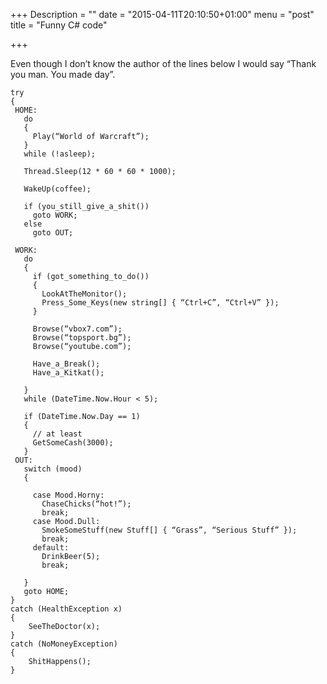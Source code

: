+++
Description = ""
date = "2015-04-11T20:10:50+01:00"
menu = "post"
title = "Funny C# code"

+++

Even though I don’t know the author of the lines below I would say “Thank you man. You made day”.

```
try
{
 HOME:
   do
   {
     Play(“World of Warcraft”);
   }
   while (!asleep);
 
   Thread.Sleep(12 * 60 * 60 * 1000);
 
   WakeUp(coffee);
 
   if (you_still_give_a_shit())
     goto WORK;
   else
     goto OUT;
 
 WORK:
   do
   {
     if (got_something_to_do())
     {
       LookAtTheMonitor();
       Press_Some_Keys(new string[] { “Ctrl+C”, “Ctrl+V” });
     }
 
     Browse(“vbox7.com”);
     Browse(“topsport.bg”);
     Browse(“youtube.com”);
 
     Have_a_Break();
     Have_a_Kitkat();
 
   }
   while (DateTime.Now.Hour < 5);
 
   if (DateTime.Now.Day == 1)
   {
     // at least
     GetSomeCash(3000);
   }
 OUT:
   switch (mood)
   {
 
     case Mood.Horny:
       ChaseChicks(“hot!”);
       break;
     case Mood.Dull:
       SmokeSomeStuff(new Stuff[] { “Grass”, “Serious Stuff” });
       break;
     default:
       DrinkBeer(5);
       break;
 
   }
   goto HOME;
}
catch (HealthException x)
{
    SeeTheDoctor(x);
}
catch (NoMoneyException)
{
    ShitHappens();
}
```

